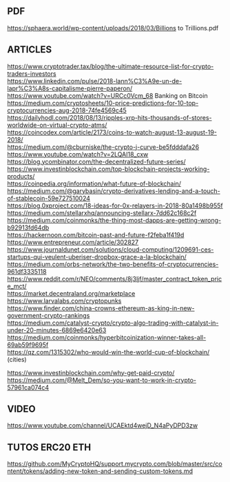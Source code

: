 ## PDF

<https://sphaera.world/wp-content/uploads/2018/03/Billions> to Trillions.pdf

## ARTICLES

<https://www.cryptotrader.tax/blog/the-ultimate-resource-list-for-crypto-traders-investors>  
<https://www.linkedin.com/pulse/2018-lann%C3%A9e-un-de-lapr%C3%A8s-capitalisme-pierre-paperon/>  
<https://www.youtube.com/watch?v=URCc0Vcm_68> Banking on Bitcoin  
<https://medium.com/cryptosheets/10-price-predictions-for-10-top-cryptocurrencies-aug-2018-74fe4569c45>  
<https://dailyhodl.com/2018/08/13/ripples-xrp-hits-thousands-of-stores-worldwide-on-virtual-crypto-atms/>  
<https://coincodex.com/article/2173/coins-to-watch-august-13-august-19-2018/>  
<https://medium.com/@cburniske/the-crypto-j-curve-be5fdddafa26>  
<https://www.youtube.com/watch?v=2LQAI18_cxw>  
<https://blog.ycombinator.com/the-decentralized-future-series/>  
<https://www.investinblockchain.com/top-blockchain-projects-working-products/>  
<https://coinpedia.org/information/what-future-of-blockchain/>  
<https://medium.com/@garybasin/crypto-derivatives-lending-and-a-touch-of-stablecoin-59e727510024>  
<https://blog.0xproject.com/18-ideas-for-0x-relayers-in-2018-80a1498b955f>  
<https://medium.com/stellarxhq/announcing-stellarx-7dd62c168c2f>  
<https://medium.com/coinmonks/the-thing-most-dapps-are-getting-wrong-b92913fd64db>  
<https://hackernoon.com/bitcoin-past-and-future-f2feba1f419d>  
<https://www.entrepreneur.com/article/302827>  
<https://www.journaldunet.com/solutions/cloud-computing/1209691-ces-startups-qui-veulent-uberiser-dropbox-grace-a-la-blockchain/>  
<https://medium.com/orbs-network/the-two-benefits-of-cryptocurrencies-961df3335118>  
<https://www.reddit.com/r/NEO/comments/8j3ljf/master_contract_token_price_mct/>  
<https://market.decentraland.org/marketplace>  
<https://www.larvalabs.com/cryptopunks>  
<https://www.finder.com/china-crowns-ethereum-as-king-in-new-government-crypto-rankings>  
<https://medium.com/catalyst-crypto/crypto-algo-trading-with-catalyst-in-under-20-minutes-6869e6420e63>  
<https://medium.com/coinmonks/hyperbitcoinization-winner-takes-all-69ab59f9695f>  
<https://qz.com/1315302/who-would-win-the-world-cup-of-blockchain/> (cities)

<https://www.investinblockchain.com/why-get-paid-crypto/>  
<https://medium.com/@Melt_Dem/so-you-want-to-work-in-crypto-57961ca074c4>

## VIDEO

<https://www.youtube.com/channel/UCAEktd4wejD_N4aPyDPD3zw>

## TUTOS ERC20 ETH

<https://github.com/MyCryptoHQ/support.mycrypto.com/blob/master/src/content/tokens/adding-new-token-and-sending-custom-tokens.md>
